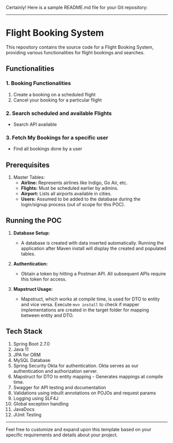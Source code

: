 Certainly! Here is a sample README.md file for your Git repository:

---

# Flight Booking System

This repository contains the source code for a Flight Booking System, providing various functionalities for flight bookings and searches.

## Functionalities

### 1. Booking Functionalities
   1. Create a booking on a scheduled flight
   2. Cancel your booking for a particular flight

### 2. Search scheduled and available Flights
   - Search API available

### 3. Fetch My Bookings for a specific user
   - Find all bookings done by a user

## Prerequisites

1. Master Tables:
   - **Airline:** Represents airlines like Indigo, Go Air, etc.
   - **Flights:** Must be scheduled earlier by admins.
   - **Airport:** Lists all airports available in cities.
   - **Users:** Assumed to be added to the database during the login/signup process (out of scope for this POC).

## Running the POC

1. **Database Setup:**
   - A database is created with data inserted automatically. Running the application after Maven install will display the created and populated tables.

2. **Authentication:**
   - Obtain a token by hitting a Postman API. All subsequent APIs require this token for access.

3. **Mapstruct Usage:**
   - Mapstruct, which works at compile time, is used for DTO to entity and vice versa. Execute `mvn install` to check if mapper implementations are created in the target folder for mapping between entity and DTO.

## Tech Stack

1. Spring Boot 2.7.0
2. Java 11
3. JPA for ORM
4. MySQL Database
5. Spring Security Okta for authentication. Okta serves as our authentication and authorization server.
6. Mapstruct for DTO to entity mapping - Generates mappings at compile time.
7. Swagger for API testing and documentation
8. Validations using inbuilt annotations on POJOs and request params
9. Logging using SLF4J
10. Global exception handling
11. JavaDocs
12. JUnit Testing

---

Feel free to customize and expand upon this template based on your specific requirements and details about your project.
